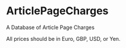 # ArticlePageCharges

A Database of Article Page Charges

All prices should be in Euro, GBP, USD, or Yen.
